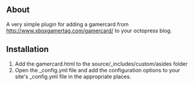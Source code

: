 ## About

A very simple plugin for adding a gamercard from http://www.xboxgamertag.com/gamercard/ to your octopress blog.

## Installation

1. Add the gamercard.html to the source/_includes/custom/asides folder
2. Open the _config.yml file and add the configuration options to your site's _config.yml file in the appropriate places.